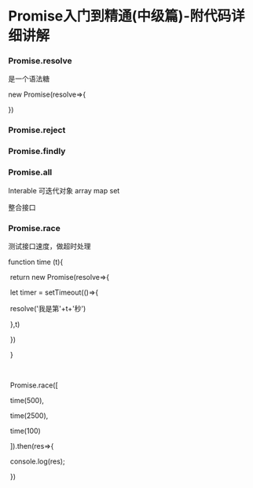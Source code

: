 # Promise入门到精通(中级篇)-附代码详细讲解



### Promise.resolve

是一个语法糖

new Promise(resolve=>{

})







### Promise.reject



### Promise.findly



### Promise.all

Interable 可迭代对象 array map set

整合接口 

### Promise.race

测试接口速度，做超时处理

 function time (t){

​          return new Promise(resolve=>{

​            let timer = setTimeout(()=>{

​                resolve('我是第'+t+'秒')

​            },t)

​          })

​      }

​       

​      Promise.race([

​      time(500),

​      time(2500),

​      time(100)

​      ]).then(res=>{

​        console.log(res);

​      })





